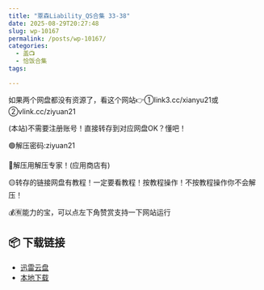 ```yaml
---
title: "覃森Liability_QS合集 33-38"
date: 2025-08-29T20:27:48
slug: wp-10167
permalink: /posts/wp-10167/
categories:
  - 盖📺
  - 恰饭合集
tags:

---
```


如果两个网盘都没有资源了，看这个网站👉①link3.cc/xianyu21或②vlink.cc/ziyuan21

(本站)不需要注册账号！直接转存到对应网盘OK？懂吧！

🟢解压密码:ziyuan21

🔵解压用解压专家！(应用商店有)

🟡转存的链接网盘有教程！一定要看教程！按教程操作！不按教程操作你不会解压！

💰🈶能力的宝，可以点左下角赞赏支持一下网站运行

## 📦 下载链接
- [迅雷云盘](https://blziyuan21.com/pay-download/10167?key=e1aff72f2b&down_id=0)
- [本地下载](https://blziyuan21.com/pay-download/10167?key=e1aff72f2b&down_id=1)


